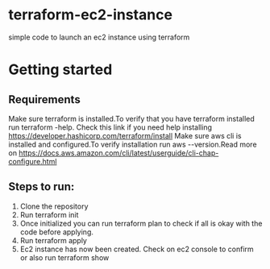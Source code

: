 # terraform-ec2-instance
simple code to launch an ec2 instance using terraform

# Getting started
## Requirements
Make sure terraform is installed.To verify that you have terraform installed run terraform -help. Check this link if you need help installing https://developer.hashicorp.com/terraform/install
Make sure aws cli is installed and configured.To verify installation run aws --version.Read more on https://docs.aws.amazon.com/cli/latest/userguide/cli-chap-configure.html

## Steps to run:
1) Clone the repository
2) Run terraform init
3) Once initialized you can run terraform plan to check if all is okay with the code before applying.
4) Run terraform apply
5) Ec2 instance has now been created. Check on ec2 console to confirm or also run terraform show
